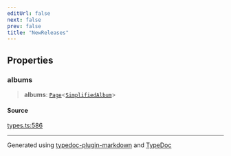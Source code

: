 ```yaml
---
editUrl: false
next: false
prev: false
title: "NewReleases"
---
```


## Properties

### albums

> **albums**: [`Page`](/api/interfaces/page/)\<[`SimplifiedAlbum`](/api/interfaces/simplifiedalbum/)\>

#### Source

[types.ts:586](https://github.com/fostertheweb/spotify-web-sdk/blob/b2835c1/src/types.ts#L586)

***

Generated using [typedoc-plugin-markdown](https://www.npmjs.com/package/typedoc-plugin-markdown) and [TypeDoc](https://typedoc.org/)
